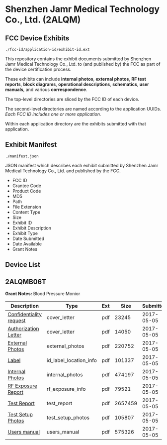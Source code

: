 # Shenzhen Jamr Medical Technology Co., Ltd. (2ALQM)
## FCC Device Exhibits

```
./fcc-id/application-id/exhibit-id.ext
```

This repository contains the exhibit documents submitted by Shenzhen Jamr Medical Technology Co., Ltd. to (and published by) the FCC as part of the device certification process.

These exhibits can include **internal photos**, **external photos**, **RF test reports**, **block diagrams**, **operational descriptions**, **schematics**, **user manuals**, and various **correspondence**.

The top-level directories are sliced by the FCC ID of each device.

The second-level directories are named according to the application UUIDs. *Each FCC ID includes one or more application.*

Within each application directory are the exhibits submitted with that application. 

## Exhibit Manifest

```
./manifest.json
```

JSON manifest which describes each exhibit submitted by Shenzhen Jamr Medical Technology Co., Ltd. and published by the FCC.

- FCC ID
- Grantee Code
- Product Code
- MD5
- Path
- File Extension
- Content Type
- Size
- Exhibit ID
- Exhibit Description
- Exhibit Type
- Date Submitted
- Date Available
- Grant Notes

## Device List
## 2ALQMB06T
**Grant Notes:** Blood Pressure Monior

| Description | Type | Ext | Size | Submitted | Available |
| ----------- | ---- | --- | ---- | --------- | --------- |
| [Confidentiality request](2ALQMB06T/5a12efa3701c367239fd8f24bf3a8742/3381257.pdf) | cover_letter | pdf | 23245 | 2017-05-05 | 2017-05-05 |
| [Authorization Letter](2ALQMB06T/5a12efa3701c367239fd8f24bf3a8742/3381258.pdf) | cover_letter | pdf | 14050 | 2017-05-05 | 2017-05-05 |
| [External Photos](2ALQMB06T/5a12efa3701c367239fd8f24bf3a8742/3381252.pdf) | external_photos | pdf | 220752 | 2017-05-05 | 2017-05-05 |
| [Label](2ALQMB06T/5a12efa3701c367239fd8f24bf3a8742/3381256.pdf) | id_label_location_info | pdf | 101337 | 2017-05-05 | 2017-05-05 |
| [Internal Photos](2ALQMB06T/5a12efa3701c367239fd8f24bf3a8742/3381253.pdf) | internal_photos | pdf | 474197 | 2017-05-05 | 2017-05-05 |
| [RF Exposure Report](2ALQMB06T/5a12efa3701c367239fd8f24bf3a8742/3381259.pdf) | rf_exposure_info | pdf | 79521 | 2017-05-05 | 2017-05-05 |
| [Test Report](2ALQMB06T/5a12efa3701c367239fd8f24bf3a8742/3381260.pdf) | test_report | pdf | 2657459 | 2017-05-05 | 2017-05-05 |
| [Test Setup Photos](2ALQMB06T/5a12efa3701c367239fd8f24bf3a8742/3381254.pdf) | test_setup_photos | pdf | 105807 | 2017-05-05 | 2017-05-05 |
| [Users manual](2ALQMB06T/5a12efa3701c367239fd8f24bf3a8742/3381255.pdf) | users_manual | pdf | 575326 | 2017-05-05 | 2017-05-05 |
